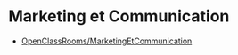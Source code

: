 # Marketing et Communication

* [OpenClassRooms/MarketingEtCommunication](https://openclassrooms.com/fr/search?page=1&query=&categories=Marketing%20%26%20Communication&language=fr&type=course)
